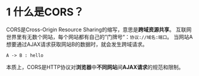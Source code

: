 # 1 什么是CORS？
CORS是Cross-Origin Resource Sharing的缩写，意思是**跨域资源共享**。
互联网世界里有无数个网站，每个网站都有自己的”门牌号“：`协议://域名:端口`。
当网站A想要通过AJAX请求获取网站B的数据时，就会发生跨域请求。
```plantuml
A -> B : hello
```
本质上，CORS是HTTP协议对**浏览器**中**不同网站**间**AJAX请求**的规范和限制。
